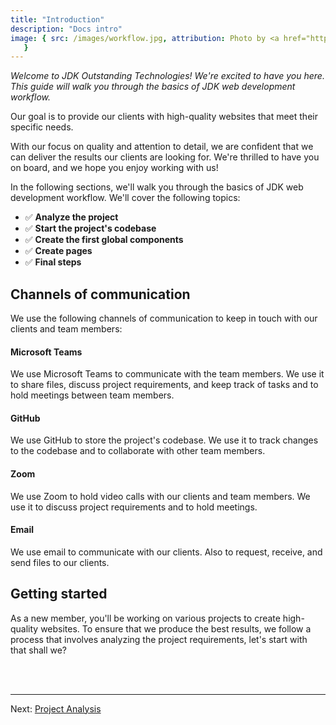 ```yaml
---
title: "Introduction"
description: "Docs intro"
image: { src: /images/workflow.jpg, attribution: Photo by <a href="https://unsplash.com/@marvelous?utm_source=unsplash&utm_medium=referral&utm_content=creditCopyText">Marvin Meyer</a> on <a href="https://unsplash.com/photos/SYTO3xs06fU?utm_source=unsplash&utm_medium=referral&utm_content=creditCopyText">Unsplash</a>
   }
---
```


*Welcome to JDK Outstanding Technologies! We're excited to have you here. This guide will walk you through the basics of JDK web development workflow.*

Our goal is to provide our clients with high-quality websites that meet their specific needs.

With our focus on quality and attention to detail, we are confident that we can deliver the results our clients are looking for. We're thrilled to have you on board, and we hope you enjoy working with us!

In the following sections, we'll walk you through the basics of JDK web development workflow. We'll cover the following topics:

- ✅ **Analyze the project**
- ✅ **Start the project's codebase**
- ✅ **Create the first global components**
- ✅ **Create pages**
- ✅ **Final steps**


## Channels of communication
We use the following channels of communication to keep in touch with our clients and team members:
#### Microsoft Teams
 We use Microsoft Teams to communicate with the team members. We use it to share files, discuss project requirements, and keep track of tasks and to hold meetings between team members.
#### GitHub
We use GitHub to store the project's codebase. We use it to track changes to the codebase and to collaborate with other team members.
#### Zoom 
We use Zoom to hold video calls with our clients and team members. We use it to discuss project requirements and to hold meetings.
#### Email
We use email to communicate with our clients. Also to request, receive, and send files to our clients.
## Getting started
As a new member, you'll be working on various projects to create high-quality websites. To ensure that we produce the best results, we follow a process that involves analyzing the project requirements, let's start with that shall we?

<br /><br />
***
Next: [Project Analysis](/en/analysis)
